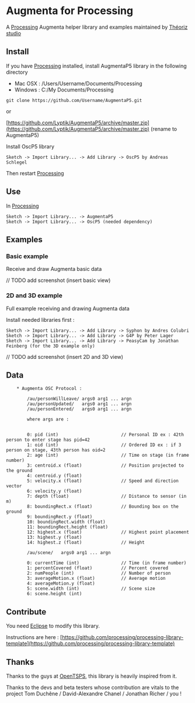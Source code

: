 Augmenta for Processing
=======================

A [Processing][] Augmenta helper library and examples maintained by [Théoriz studio][]

Install
-------

If you have [Processing][] installed, install AugmentaP5 library in the following directory

- Mac OSX : /Users/Username/Documents/Processing
- Windows : C:/My Documents/Processing

```
git clone https://github.com/Username/AugmentaP5.git
```
or

   [https://github.com/Lyptik/AugmentaP5/archive/master.zip](https://github.com/Lyptik/AugmentaP5/archive/master.zip) (rename to AugmentaP5)


Install OscP5 library

```
Sketch -> Import Library... -> Add Library -> OscP5 by Andreas Schlegel
```

Then restart [Processing][]

Use
---
In [Processing][]

```
Sketch -> Import Library... -> AugmentaP5
Sketch -> Import Library... -> OscP5 (needed dependency)
```

Examples
--------

### Basic example

Receive and draw Augmenta basic data

// TODO add screenshot (insert basic view)

### 2D and 3D example

Full example receiving and drawing Augmenta data

Install needed libraries first :

```
Sketch -> Import Library... -> Add Library -> Syphon by Andres Colubri
Sketch -> Import Library... -> Add Library -> G4P by Peter Lager
Sketch -> Import Library... -> Add Library -> PeasyCam by Jonathan Feinberg (for the 3D example only)
```
// TODO add screenshot (insert 2D and 3D view)

Data
----

```
    * Augmenta OSC Protocol :

        /au/personWillLeave/ args0 arg1 ... argn
        /au/personUpdated/   args0 arg1 ... argn
        /au/personEntered/   args0 arg1 ... argn

        where args are :

        
        0: pid (int)                        // Personal ID ex : 42th person to enter stage has pid=42
        1: oid (int)                        // Ordered ID ex : if 3 person on stage, 43th person has oid=2
        2: age (int)                        // Time on stage (in frame number)
        3: centroid.x (float)               // Position projected to the ground
        4: centroid.y (float)               
        5: velocity.x (float)               // Speed and direction vector
        6: velocity.y (float)
        7: depth (float)                    // Distance to sensor (in m)
        8: boundingRect.x (float)           // Bounding box on the ground
        9: boundingRect.y (float)
        10: boundingRect.width (float)
        11: boundingRect.height (float)
        12: highest.x (float)               // Highest point placement
        13: highest.y (float)
        14: highest.z (float)               // Height

        /au/scene/   args0 arg1 ... argn

        0: currentTime (int)                // Time (in frame number)
        1: percentCovered (float)           // Percent covered
        2: numPeople (int)                  // Number of person
        3: averageMotion.x (float)          // Average motion
        4: averageMotion.y (float)
        5: scene.width (int)                // Scene size
        6: scene.height (int)
```

Contribute
----------

You need [Eclipse][] to modify this library.

Instructions are here : [https://github.com/processing/processing-library-template](https://github.com/processing/processing-library-template)

Thanks
------

Thanks to the guys at [OpenTSPS][], this library is heavily inspired from it.

Thanks to the devs and beta testers whose contribution are vitals to the project
 Tom Duchêne / David-Alexandre Chanel / Jonathan Richer / you !

[Processing]: http://www.processing.org/
[Théoriz studio]: http://www.theoriz.com/
[OpenTSPS]: https://github.com/labatrockwell/openTSPS/
[Eclipse]: http://www.eclipse.org/
